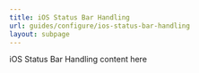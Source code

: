```yaml
---
title: iOS Status Bar Handling
url: guides/configure/ios-status-bar-handling
layout: subpage
---
```


iOS Status Bar Handling content here
